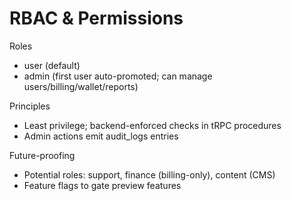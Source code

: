 # RBAC & Permissions

Roles
- user (default)
- admin (first user auto-promoted; can manage users/billing/wallet/reports)

Principles
- Least privilege; backend-enforced checks in tRPC procedures
- Admin actions emit audit_logs entries

Future-proofing
- Potential roles: support, finance (billing-only), content (CMS)
- Feature flags to gate preview features

